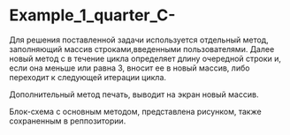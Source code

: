 # Example_1_quarter_C-

Для решения поставленной задачи используется отдельный метод, заполняющий массив строками,введенными пользователями. Далее новый метод с в течение цикла определяет длину очередной строки и, если она меньше или равна 3, вносит ее в новый массив, либо переходит к следующей итерации цикла.

Дополнительный метод печать, выводит на экран новый массив.

Блок-схема с основным методом, представлена рисунком, также сохраненным в реппозитории.